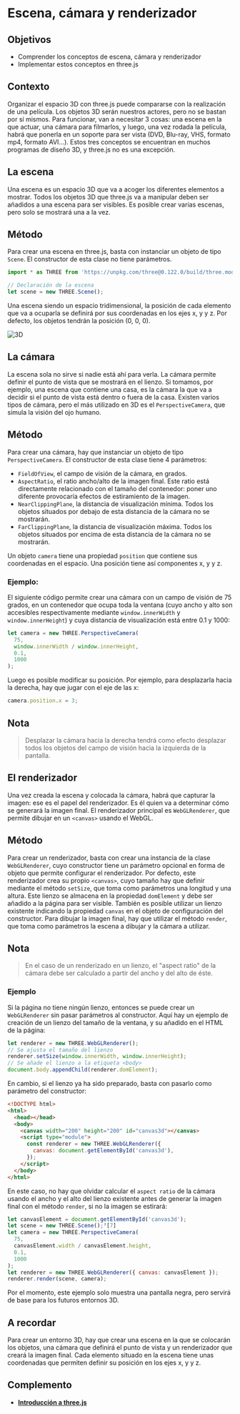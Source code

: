 # Escena, cámara y renderizador

## Objetivos

- Comprender los conceptos de escena, cámara y renderizador
- Implementar estos conceptos en three.js

## Contexto

Organizar el espacio 3D con three.js puede compararse con la realización de una película. Los objetos 3D serán nuestros actores, pero no se bastan por sí mismos. Para funcionar, van a necesitar 3 cosas: una escena en la que actuar, una cámara para filmarlos, y luego, una vez rodada la película, habrá que ponerla en un soporte para ser vista (DVD, Blu-ray, VHS, formato mp4, formato AVI...). Estos tres conceptos se encuentran en muchos programas de diseño 3D, y three.js no es una excepción.

## La escena

Una escena es un espacio 3D que va a acoger los diferentes elementos a mostrar. Todos los objetos 3D que three.js va a manipular deben ser añadidos a una escena para ser visibles. Es posible crear varias escenas, pero solo se mostrará una a la vez.

## Método

Para crear una escena en three.js, basta con instanciar un objeto de tipo `Scene`. El constructor de esta clase no tiene parámetros.

```javascript
import * as THREE from 'https://unpkg.com/three@0.122.0/build/three.module.js';

// Declaración de la escena
let scene = new THREE.Scene();
```

Una escena siendo un espacio tridimensional, la posición de cada elemento que va a ocuparla se definirá por sus coordenadas en los ejes x, y y z. Por defecto, los objetos tendrán la posición (0, 0, 0).

![3D](./03-Escena-camara-&-render/img/1200px-3D_coordinate_system_svg.png)

## La cámara

La escena sola no sirve si nadie está ahí para verla. La cámara permite definir el punto de vista que se mostrará en el lienzo. Si tomamos, por ejemplo, una escena que contiene una casa, es la cámara la que va a decidir si el punto de vista está dentro o fuera de la casa. Existen varios tipos de cámara, pero el más utilizado en 3D es el `PerspectiveCamera`, que simula la visión del ojo humano.

## Método

Para crear una cámara, hay que instanciar un objeto de tipo `PerspectiveCamera`. El constructor de esta clase tiene 4 parámetros:

- `FieldOfView`, el campo de visión de la cámara, en grados.
- `AspectRatio`, el ratio ancho/alto de la imagen final. Este ratio está directamente relacionado con el tamaño del contenedor: poner uno diferente provocaría efectos de estiramiento de la imagen.
- `NearClippingPlane`, la distancia de visualización mínima. Todos los objetos situados por debajo de esta distancia de la cámara no se mostrarán.
- `FarClippingPlane`, la distancia de visualización máxima. Todos los objetos situados por encima de esta distancia de la cámara no se mostrarán.

Un objeto `camera` tiene una propiedad `position` que contiene sus coordenadas en el espacio. Una posición tiene así componentes x, y y z.

### Ejemplo:

El siguiente código permite crear una cámara con un campo de visión de 75 grados, en un contenedor que ocupa toda la ventana (cuyo ancho y alto son accesibles respectivamente mediante `window.innerWidth` y `window.innerHeight`) y cuya distancia de visualización está entre 0.1 y 1000:

```javascript
let camera = new THREE.PerspectiveCamera(
  75,
  window.innerWidth / window.innerHeight,
  0.1,
  1000
);
```

Luego es posible modificar su posición. Por ejemplo, para desplazarla hacia la derecha, hay que jugar con el eje de las x:

```javascript
camera.position.x = 3;
```

## Nota

>Desplazar la cámara hacia la derecha tendrá como efecto desplazar todos los objetos del campo de visión hacia la izquierda de la pantalla.

## El renderizador

Una vez creada la escena y colocada la cámara, habrá que capturar la imagen: ese es el papel del renderizador. Es él quien va a determinar cómo se generará la imagen final. El renderizador principal es `WebGLRenderer`, que permite dibujar en un `<canvas>` usando el WebGL.

## Método

Para crear un renderizador, basta con crear una instancia de la clase `WebGLRenderer`, cuyo constructor tiene un parámetro opcional en forma de objeto que permite configurar el renderizador. Por defecto, este renderizador crea su propio `<canvas>`, cuyo tamaño hay que definir mediante el método `setSize`, que toma como parámetros una longitud y una altura. Este lienzo se almacena en la propiedad `domElement` y debe ser añadido a la página para ser visible. También es posible utilizar un lienzo existente indicando la propiedad `canvas` en el objeto de configuración del constructor. Para dibujar la imagen final, hay que utilizar el método `render`, que toma como parámetros la escena a dibujar y la cámara a utilizar.

## Nota

>En el caso de un renderizado en un lienzo, el "aspect ratio" de la cámara debe ser calculado a partir del ancho y del alto de éste.

### Ejemplo

Si la página no tiene ningún lienzo, entonces se puede crear un `WebGLRenderer` sin pasar parámetros al constructor. Aquí hay un ejemplo de creación de un lienzo del tamaño de la ventana, y su añadido en el HTML de la página:

```javascript
let renderer = new THREE.WebGLRenderer();
// Se ajusta el tamaño del lienzo
renderer.setSize(window.innerWidth, window.innerHeight);
// Se añade el lienzo a la etiqueta <body>
document.body.appendChild(renderer.domElement);
```

En cambio, si el lienzo ya ha sido preparado, basta con pasarlo como parámetro del constructor:

```html
<!DOCTYPE html>
<html>
  <head></head>
  <body>
    <canvas width="200" height="200" id="canvas3d"></canvas>
    <script type="module">
      const renderer = new THREE.WebGLRenderer({
        canvas: document.getElementById('canvas3d'),
      });
    </script>
  </body>
</html>
```

En este caso, no hay que olvidar calcular el `aspect ratio` de la cámara usando el ancho y el alto del lienzo existente antes de generar la imagen final con el método `render`, si no la imagen se estirará:

```javascript
let canvasElement = document.getElementById('canvas3d');
let scene = new THREE.Scene();⁷[7]
let camera = new THREE.PerspectiveCamera(
  75,
  canvasElement.width / canvasElement.height,
  0.1,
  1000
);
let renderer = new THREE.WebGLRenderer({ canvas: canvasElement });
renderer.render(scene, camera);
```

Por el momento, este ejemplo solo muestra una pantalla negra, pero servirá de base para los futuros entornos 3D.

## A recordar

Para crear un entorno 3D, hay que crear una escena en la que se colocarán los objetos, una cámara que definirá el punto de vista y un renderizador que creará la imagen final. Cada elemento situado en la escena tiene unas coordenadas que permiten definir su posición en los ejes x, y y z.

## Complemento

- **[Introducción a three.js](https://threejs.org/docs/index.html#manual/en/introduction/Creating-a-scene)**